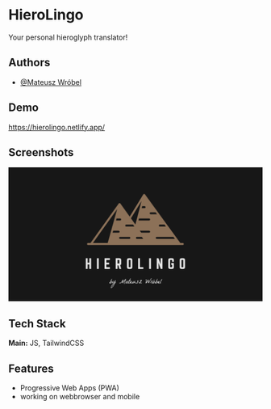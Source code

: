 
# HieroLingo

Your personal hieroglyph translator!




## Authors

- [@Mateusz Wróbel](https://github.com/Sparrow-90)


## Demo

https://hierolingo.netlify.app/


## Screenshots

![App Screenshot](https://github.com/Sparrow-90/HieroLingo/blob/main/assets/og-image.png)


## Tech Stack

**Main:** JS, TailwindCSS




## Features

- Progressive Web Apps (PWA)
- working on webbrowser and mobile

